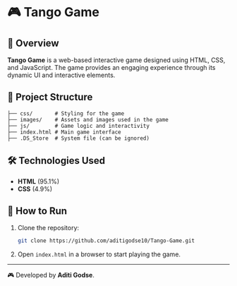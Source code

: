 # 🎮 Tango Game  

## 🌟 Overview  
**Tango Game** is a web-based interactive game designed using HTML, CSS, and JavaScript. The game provides an engaging experience through its dynamic UI and interactive elements.  

## 📂 Project Structure  
```
├── css/       # Styling for the game  
├── images/    # Assets and images used in the game  
├── js/        # Game logic and interactivity  
├── index.html # Main game interface  
├── .DS_Store  # System file (can be ignored)  
```

## 🛠 Technologies Used  
- **HTML** (95.1%)  
- **CSS** (4.9%)  

## 🚀 How to Run  
1. Clone the repository:  
   ```sh
   git clone https://github.com/aditigodse10/Tango-Game.git
   ```
2. Open `index.html` in a browser to start playing the game.  

---

🎮 Developed by **Aditi Godse**.
